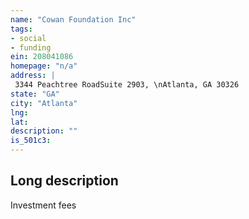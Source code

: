 ```yaml
---
name: "Cowan Foundation Inc"
tags:
- social
- funding
ein: 208041086
homepage: "n/a"
address: |
 3344 Peachtree RoadSuite 2903, \nAtlanta, GA 30326
state: "GA"
city: "Atlanta"
lng: 
lat: 
description: ""
is_501c3: 
---
```


## Long description

Investment fees
